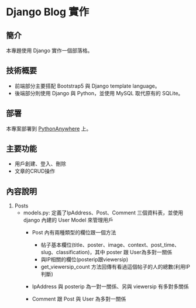 # Django Blog 實作
## 簡介

本專題使用 Django 實作一個部落格。

## 技術概要

- 前端部分主要搭配 Bootstrap5 與 Django template language。
- 後端部分則使用 Django 與 Python，並使用 MySQL 取代原有的 SQLite。

## 部署

本專案部署到 [PythonAnywhere](http://oove.pythonanywhere.com/) 上。

## 主要功能

* 用戶創建、登入、刪除
* 文章的CRUD操作
  
## 內容說明
1. Posts
   * models.py: 定義了IpAddress、Post、Comment 三個資料表，並使用 django 內建的 User Model 來管理用戶
     - Post 內有兩種類型的欄位跟一個方法
       + 帖子基本欄位(title、poster、image、context、post_time、slug、classification)，其中 poster 跟 User為多對一關係
       + 與IP相關的欄位(posterip跟viewersip)
       + get_viewersip_count 方法回傳有看過這個帖子的人的總數(利用IP判斷)
         
     - IpAddress 與 posterip 為一對一關係、另與 viewersip 有多對多關係
     - Comment 跟 Post 與 User 為多對一關係
       
